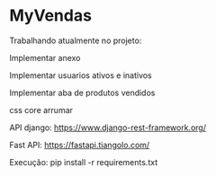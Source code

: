 # MyVendas

Trabalhando atualmente no projeto:

Implementar anexo

Implementar usuarios ativos e inativos

Implementar aba de produtos vendidos

css core arrumar

API django:
https://www.django-rest-framework.org/

Fast API:
https://fastapi.tiangolo.com/

Execução: pip install -r requirements.txt

